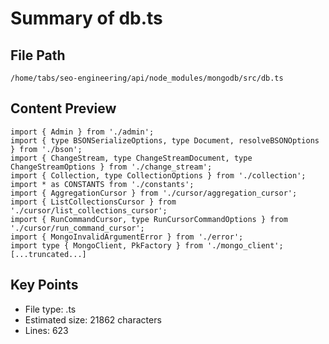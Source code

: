 # Summary of db.ts
  
## File Path
`/home/tabs/seo-engineering/api/node_modules/mongodb/src/db.ts`

## Content Preview
```
import { Admin } from './admin';
import { type BSONSerializeOptions, type Document, resolveBSONOptions } from './bson';
import { ChangeStream, type ChangeStreamDocument, type ChangeStreamOptions } from './change_stream';
import { Collection, type CollectionOptions } from './collection';
import * as CONSTANTS from './constants';
import { AggregationCursor } from './cursor/aggregation_cursor';
import { ListCollectionsCursor } from './cursor/list_collections_cursor';
import { RunCommandCursor, type RunCursorCommandOptions } from './cursor/run_command_cursor';
import { MongoInvalidArgumentError } from './error';
import type { MongoClient, PkFactory } from './mongo_client';
[...truncated...]
```

## Key Points
- File type: .ts
- Estimated size: 21862 characters
- Lines: 623
